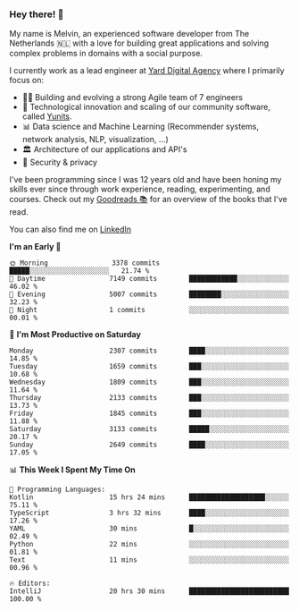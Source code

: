 ### Hey there! 👋

My name is Melvin, an experienced software developer from The Netherlands 🇳🇱 with a love for building great applications and solving complex problems in domains with a social purpose. 

I currently work as a lead engineer at [Yard Digital Agency](https://github.com/yardinternet) where I primarily focus on:

* 👏🏼 Building and evolving a strong Agile team of 7 engineers
* 🚀 Technological innovation and scaling of our community software, called [Yunits](https://www.yunits.com/).
* 📊 Data science and Machine Learning (Recommender systems, network analysis, NLP, visualization, ...)
* 🏛 Architecture of our applications and API's
* 🔐 Security & privacy

I've been programming since I was 12 years old and have been honing my skills ever since through work experience, reading, experimenting, and courses.
Check out my [Goodreads 📚](https://goodreads.com/melvinkoopmans) for an overview of the books that I've read. 

You can also find me on [LinkedIn](https://www.linkedin.com/in/melvinkoopmans)

<!--START_SECTION:waka-->
**I'm an Early 🐤** 

```text
🌞 Morning                3378 commits        █████░░░░░░░░░░░░░░░░░░░░   21.74 % 
🌆 Daytime                7149 commits        ████████████░░░░░░░░░░░░░   46.02 % 
🌃 Evening                5007 commits        ████████░░░░░░░░░░░░░░░░░   32.23 % 
🌙 Night                  1 commits           ░░░░░░░░░░░░░░░░░░░░░░░░░   00.01 % 
```
📅 **I'm Most Productive on Saturday** 

```text
Monday                   2307 commits        ████░░░░░░░░░░░░░░░░░░░░░   14.85 % 
Tuesday                  1659 commits        ███░░░░░░░░░░░░░░░░░░░░░░   10.68 % 
Wednesday                1809 commits        ███░░░░░░░░░░░░░░░░░░░░░░   11.64 % 
Thursday                 2133 commits        ███░░░░░░░░░░░░░░░░░░░░░░   13.73 % 
Friday                   1845 commits        ███░░░░░░░░░░░░░░░░░░░░░░   11.88 % 
Saturday                 3133 commits        █████░░░░░░░░░░░░░░░░░░░░   20.17 % 
Sunday                   2649 commits        ████░░░░░░░░░░░░░░░░░░░░░   17.05 % 
```


📊 **This Week I Spent My Time On** 

```text
💬 Programming Languages: 
Kotlin                   15 hrs 24 mins      ███████████████████░░░░░░   75.11 % 
TypeScript               3 hrs 32 mins       ████░░░░░░░░░░░░░░░░░░░░░   17.26 % 
YAML                     30 mins             █░░░░░░░░░░░░░░░░░░░░░░░░   02.49 % 
Python                   22 mins             ░░░░░░░░░░░░░░░░░░░░░░░░░   01.81 % 
Text                     11 mins             ░░░░░░░░░░░░░░░░░░░░░░░░░   00.96 % 

🔥 Editors: 
IntelliJ                 20 hrs 30 mins      █████████████████████████   100.00 % 
```


<!--END_SECTION:waka-->
